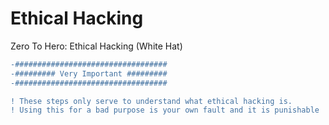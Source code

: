 # Ethical Hacking
 Zero To Hero: Ethical Hacking (White Hat)

```diff
-##################################
-######### Very Important #########
-################################## 
```

```diff
! These steps only serve to understand what ethical hacking is.
! Using this for a bad purpose is your own fault and it is punishable !
```
